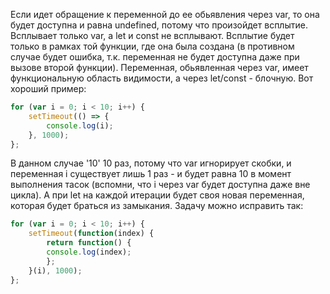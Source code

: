 Если идет обращение к переменной до ее обьявления через var, то она будет доступна и равна undefined, потому что произойдет всплытие. Всплывает только var, а let и const не всплывают. Всплытие будет только в рамках той функции, где она была создана (в противном случае будет ошибка, т.к. переменная не будет доступна даже при вызове второй функции). Переменная, обьявленная через var, имеет функциональную область видимости, а через let/const - блочную. Вот хороший пример:
```js
for (var i = 0; i < 10; i++) {
    setTimeout(() => {
        console.log(i); 
    }, 1000); 
}; 
```
В данном случае '10' 10 раз, потому что var игнорирует скобки, и переменная i существует лишь 1 раз - и будет равна 10 в момент выполнения тасок (вспомни, что i через var будет доступна даже вне цикла). А при let на каждой итерации будет своя новая переменная, которая будет браться из замыкания. Задачу можно исправить так:
```js
for (var i = 0; i < 10; i++) {
    setTimeout(function(index) {
        return function() {
        console.log(index);
        };
    }(i), 1000);
};
```
